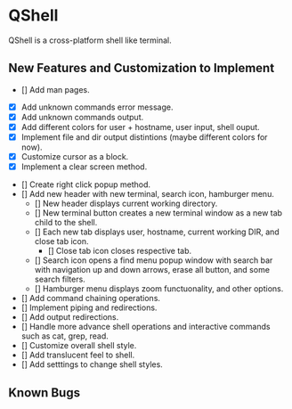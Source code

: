 # QShell
QShell is a cross-platform shell like terminal. 

## New Features and Customization to Implement
- [] Add man pages.
- [x] Add unknown commands error message.
- [x] Add unknown commands output.
- [x] Add different colors for user + hostname, user input, shell ouput. 
- [x] Implement file and dir output distintions (maybe different colors for now).
- [x] Customize cursor as a block.
- [x] Implement a clear screen method. 
- [] Create right click popup method.
- [] Add new header with new terminal, search icon, hamburger menu.
    - [] New header displays current working directory. 
    - [] New terminal button creates a new terminal window as a new tab child to the shell.
    - [] Each new tab displays user, hostname, current working DIR, and close tab icon.
        - [] Close tab icon closes respective tab.
    - [] Search icon opens a find menu popup window with search bar with navigation up and down arrows, erase all button, and some search filters.
    - [] Hamburger menu displays zoom functuonality, and other options.
- [] Add command chaining operations.
- [] Implement piping and redirections.
- [] Add output redirections. 
- [] Handle more advance shell operations and interactive commands such as cat, grep, read. 
- [] Customize overall shell style.
- [] Add translucent feel to shell.
- [] Add setttings to change shell styles.

## Known Bugs

